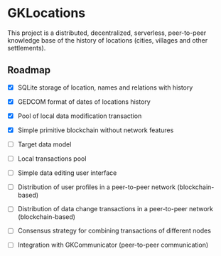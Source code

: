 # GKLocations

This project is a distributed, decentralized, serverless, peer-to-peer knowledge base of the history of locations 
(cities, villages and other settlements).

## Roadmap

- [x] SQLite storage of location, names and relations with history
- [x] GEDCOM format of dates of locations history
- [x] Pool of local data modification transaction
- [x] Simple primitive blockchain without network features

- [ ] Target data model
- [ ] Local transactions pool
- [ ] Simple data editing user interface
- [ ] Distribution of user profiles in a peer-to-peer network (blockchain-based)
- [ ] Distribution of data change transactions in a peer-to-peer network (blockchain-based)
- [ ] Consensus strategy for combining transactions of different nodes
- [ ] Integration with GKCommunicator (peer-to-peer communication)
